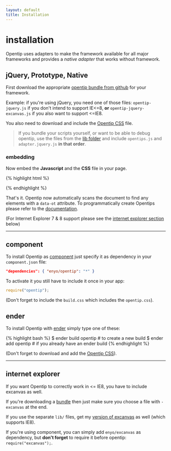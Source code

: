 ```yaml
---
layout: default
title: Installation
---
```


installation
============

Opentip uses adapters to make the framework available for all major frameworks
and provides a *native adapter* that works without framework.  

jQuery, Prototype, Native
-------------------------


First download the appropriate [opentip bundle from github][downloads]
for your framework.

Example: if you're using jQuery, you need one of those files:
`opentip-jquery.js` if you don't intend to support IE<=8,
**or** `opentip-jquery-excanvas.js` if you also want to support <=IE8.

You also need to download and include the [Opentip CSS] file.

> If you bundle your scripts yourself, or want to be able to debug opentip,
> use the files from the [lib folder](https://github.com/enyo/opentip/tree/master/lib)
> and include `opentips.js` and `adapter.jquery.js` **in that order**.

### embedding

Now embed the **Javascript** and the **CSS** file in your page.

{% highlight html %}
<script src="path/to/adapter-jquery.js"></script><!-- Change to the adapter you actually use -->
<link href="path/to/opentip.css" rel="stylesheet" type="text/css" />
{% endhighlight %}

That's it. Opentip now automatically scans the document to find any elements
with a `data-ot` attribute. To programmatically create Opentips please refer
to the [documentation](/documentation.html).


(For Internet Explorer 7 & 8 support please see the [internet explorer section](#internet_explorer) below)

* * * 

component
---------

To install Opentip as [component](https://github.com/component) just specify
it as dependency in your `component.json` file:

```json
"dependencies": { "enyo/opentip": "*" }
```

To activate it you still have to include it once in your app:

```js
require("opentip");
```

(Don't forget to include the `build.css` which includes the `opentip.css`).



ender
-----

To install Opentip with [ender](http://ender.no.de) simply type one of these:

{% highlight bash %}
$ ender build opentip # to create a new build
$ ender add opentip   # if you already have an ender build
{% endhighlight %}

(Don't forget to download and add the [Opentip CSS]).


* * * 


internet explorer
-----------------

If you want Opentip to correctly work in <= IE8, you have to include excanvas
as well.

If you're downloading a [bundle](downloads) then just make sure you choose a file
with `-excanvas` at the end.

If you use the separate `lib/` files, get my
[version of excanvas](https://raw.github.com/enyo/excanvas/master/index.js) as
well (which supports IE8).

If you're using component, you can simply add `enyo/excanvas` as dependency, but
**don't forget** to require it before opentip: `require("excanvas");`.



[opentip css]: https://raw.github.com/enyo/opentip/master/css/opentip.css
[downloads]: https://github.com/enyo/opentip/tree/master/downloads
